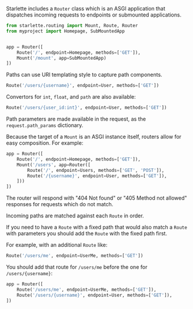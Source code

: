 
Starlette includes a `Router` class which is an ASGI application that
dispatches incoming requests to endpoints or submounted applications.

```python
from starlette.routing import Mount, Route, Router
from myproject import Homepage, SubMountedApp


app = Router([
    Route('/', endpoint=Homepage, methods=['GET']),
    Mount('/mount', app=SubMountedApp)
])
```

Paths can use URI templating style to capture path components.

```python
Route('/users/{username}', endpoint=User, methods=['GET'])
```

Convertors for `int`, `float`, and `path` are also available:

```python
Route('/users/{user_id:int}', endpoint=User, methods=['GET'])
```

Path parameters are made available in the request, as the `request.path_params`
dictionary.

Because the target of a `Mount` is an ASGI instance itself, routers
allow for easy composition. For example:

```python
app = Router([
    Route('/', endpoint=Homepage, methods=['GET']),
    Mount('/users', app=Router([
        Route('/', endpoint=Users, methods=['GET', 'POST']),
        Route('/{username}', endpoint=User, methods=['GET']),
    ]))
])
```

The router will respond with "404 Not found" or "405 Method not allowed"
responses for requests which do not match.

Incoming paths are matched against each `Route` in order.

If you need to have a `Route` with a fixed path that would also match a
`Route` with parameters you should add the `Route` with the fixed path first.

For example, with an additional `Route` like:

```python
Route('/users/me', endpoint=UserMe, methods=['GET'])
```

You should add that route for `/users/me` before the one for `/users/{username}`:

```python
app = Router([
    Route('/users/me', endpoint=UserMe, methods=['GET']),
    Route('/users/{username}', endpoint=User, methods=['GET']),
])
```
